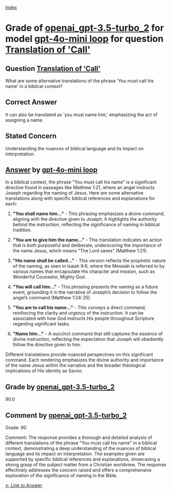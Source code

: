 
[Index](../../../../index.md)
# Grade of [openai_gpt-3.5-turbo_2](../../../grading_models/openai_gpt-3.5-turbo_2.md) for model [gpt-4o-mini loop](../../../answering_models/gpt-4o-mini_loop.md) for question [Translation of 'Call'](../../../questions/Translation_of__Call_.md)

## Question [Translation of 'Call'](../../../questions/Translation_of__Call_.md)
What are some alternative translations of the phrase 'You must call his name' in a biblical context?

## Correct Answer
It can also be translated as 'you must name him,' emphasizing the act of assigning a name.

## Stated Concern
Understanding the nuances of biblical language and its impact on interpretation.

## [Answer](../Translation_of__Call_.md) by [gpt-4o-mini loop](../../../answering_models/gpt-4o-mini_loop.md)
In a biblical context, the phrase "You must call his name" is a significant directive found in passages like Matthew 1:21, where an angel instructs Joseph regarding the naming of Jesus. Here are some alternative translations along with specific biblical references and explanations for each:

1. **"You shall name him..."** - This phrasing emphasizes a divine command, aligning with the directive given to Joseph. It highlights the authority behind the instruction, reflecting the significance of naming in biblical tradition.

2. **"You are to give him the name..."** - This translation indicates an action that is both purposeful and deliberate, underscoring the importance of the name Jesus, which means "The Lord saves" (Matthew 1:21).

3. **"His name shall be called..."** - This version reflects the prophetic nature of the naming, as seen in Isaiah 9:6, where the Messiah is referred to by various names that encapsulate His character and mission, such as Wonderful Counselor, Mighty God.

4. **"You will call him..."** - This phrasing presents the naming as a future event, grounding it in the narrative of Joseph’s decision to follow the angel’s command (Matthew 1:24-25).

5. **"You are to call his name..."** - This conveys a direct command, reinforcing the clarity and urgency of the instruction. It can be associated with how God instructs His people throughout Scripture regarding significant tasks.

6. **"Name him..."** - A succinct command that still captures the essence of divine instruction, reflecting the expectation that Joseph will obediently follow the directive given to him.

Different translations provide nuanced perspectives on this significant command. Each rendering emphasizes the divine authority and importance of the name Jesus within the narrative and the broader theological implications of His identity as Savior.

## Grade by [openai_gpt-3.5-turbo_2](../../../grading_models/openai_gpt-3.5-turbo_2.md)
90.0

## Comment by [openai_gpt-3.5-turbo_2](../../../grading_models/openai_gpt-3.5-turbo_2.md)
Grade: 90

Comment: The response provides a thorough and detailed analysis of different translations of the phrase "You must call his name" in a biblical context, demonstrating a deep understanding of the nuances of biblical language and its impact on interpretation. The examples given are supported by specific biblical references and explanations, showcasing a strong grasp of the subject matter from a Christian worldview. The response effectively addresses the concern raised and offers a comprehensive exploration of the significance of naming in the Bible.

[&lt;- Link to Answer](../Translation_of__Call_.md)
